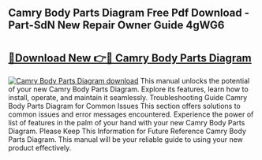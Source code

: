 ## Camry Body Parts Diagram Free Pdf Download - Part-SdN New Repair Owner Guide 4gWG6

# <h2><a href="http://dflq1g9.blite.top/?on=Camry+Body+Parts+Diagram">🔗Download New 👉🔴 Camry Body Parts Diagram</a></h2>

[![Camry Body Parts Diagram download](https://i.imgur.com/lujVjoI.png)](http://dflq1g9.blite.top/?on=Camry+Body+Parts+Diagram)
This manual unlocks the potential of your new Camry Body Parts Diagram. Explore its features, learn how to install, operate, and maintain it seamlessly. Troubleshooting Guide Camry Body Parts Diagram for Common Issues This section offers solutions to common issues and error messages encountered. Experience the power of list of features in the palm of your hand with your new Camry Body Parts Diagram. Please Keep This Information for Future Reference Camry Body Parts Diagram. This manual will be your reliable guide to using your new product effectively.
